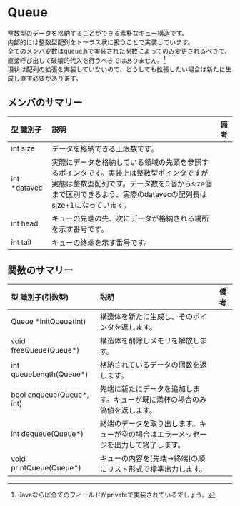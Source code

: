 # Queue
整数型のデータを格納することができる素朴なキュー構造です。  
内部的には整数型配列をトーラス状に扱うことで実装しています。  
全てのメンバ変数はqueue.hで実装された関数によってのみ変更されるべきで、直接呼び出して破壊的代入を行うべきではありません。[^1]  
現状は配列の拡張を実装していないので、どうしても拡張したい場合は新たに生成し直す必要があります。

## メンバのサマリー
|型 識別子|説明|備考|
|:--|:--|:--|
|int size|データを格納できる上限数です。||
|int *datavec|実際にデータを格納している領域の先頭を参照するポインタです。実装上は整数型ポインタですが実態は整数型配列です。<bf>データ数を0個からsize個まで区別できるよう、実際のdatavecの配列長はsize+1になっています。||
|int head|キューの先端の先、次にデータが格納される場所を示す番号です。||
|int tail|キューの終端を示す番号です。||

## 関数のサマリー
|型 識別子(引数型)|説明|備考|
|:--|:--|:--|
|Queue *initQueue(int)|構造体を新たに生成し、そのポインタを返します。||
|void freeQueue(Queue*)|構造体を削除しメモリを解放します。||
|int queueLength(Queue*)|格納されているデータの個数を返します。||
|bool enqueue(Queue*, int)|先端に新たにデータを追加します。<bf>キューが既に満杯の場合のみ偽値を返します。||
|int dequeue(Queue*)|終端のデータを取り出します。キューが空の場合はエラーメッセージを出力して終了します。||
|void printQueue(Queue*)|キューの内容を\[先端-\>終端\]の順にリスト形式で標準出力します。||

[^1]:Javaならば全てのフィールドがprivateで実装されているでしょう。
